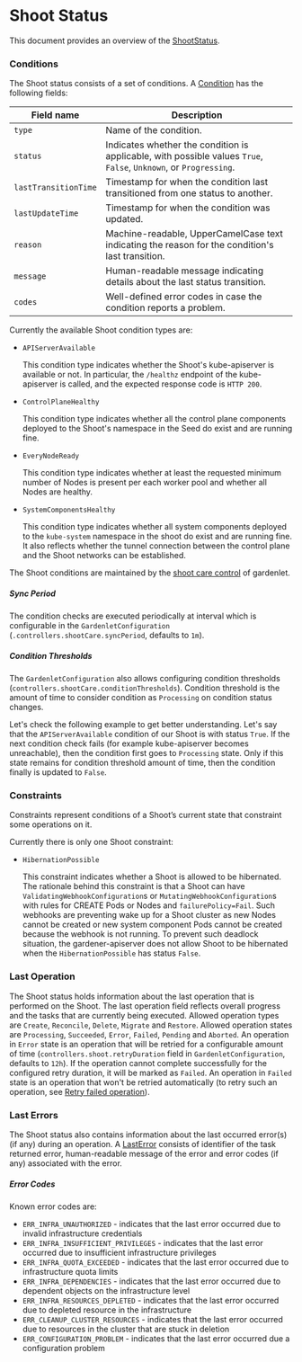 # Shoot Status

This document provides an overview of the [ShootStatus](https://gardener.cloud/documentation/references/core/#core.gardener.cloud/v1beta1.ShootStatus).

### Conditions

The Shoot status consists of a set of conditions. A [Condition](https://gardener.cloud/documentation/references/core/#core.gardener.cloud/v1beta1.Condition) has the following fields:

| Field name           | Description                                                                                                        |
| -------------------- | ------------------------------------------------------------------------------------------------------------------ |
| `type`               | Name of the condition.                                                                                             |
| `status`             | Indicates whether the condition is applicable, with possible values `True`, `False`, `Unknown`, or `Progressing`.  |
| `lastTransitionTime` | Timestamp for when the condition last transitioned from one status to another.                                     |
| `lastUpdateTime`     | Timestamp for when the condition was updated.                                                                      |
| `reason`             | Machine-readable, UpperCamelCase text indicating the reason for the condition's last transition.                   |
| `message`            | Human-readable message indicating details about the last status transition.                                        |
| `codes`              | Well-defined error codes in case the condition reports a problem.                                                  |

Currently the available Shoot condition types are:

- `APIServerAvailable`

  This condition type indicates whether the Shoot's kube-apiserver is available or not. In particular, the `/healthz` endpoint of the kube-apiserver is called, and the expected response code is `HTTP 200`.

- `ControlPlaneHealthy`

  This condition type indicates whether all the control plane components deployed to the Shoot's namespace in the Seed do exist and are running fine. 

- `EveryNodeReady`

  This condition type indicates whether at least the requested minimum number of Nodes is present per each worker pool and whether all Nodes are healthy.

- `SystemComponentsHealthy`

  This condition type indicates whether all system components deployed to the `kube-system` namespace in the shoot do exist and are running fine. It also reflects whether the tunnel connection between the control plane and the Shoot networks can be established.

The Shoot conditions are maintained by the [shoot care control](https://github.com/gardener/gardener/blob/master/pkg/gardenlet/controller/shoot/shoot_care_control.go) of gardenlet.

##### Sync Period

The condition checks are executed periodically at interval which is configurable in the `GardenletConfiguration` (`.controllers.shootCare.syncPeriod`, defaults to `1m`).

##### Condition Thresholds

The `GardenletConfiguration` also allows configuring condition thresholds (`controllers.shootCare.conditionThresholds`). Condition threshold is the amount of time to consider condition as `Processing` on condition status changes.

Let's check the following example to get better understanding. Let's say that the `APIServerAvailable` condition of our Shoot is with status `True`. If the next condition check fails (for example kube-apiserver becomes unreachable), then the condition first goes to `Processing` state. Only if this state remains for condition threshold amount of time, then the condition finally is updated to `False`.

### Constraints

Constraints represent conditions of a Shoot’s current state that constraint some operations on it.

Currently there is only one Shoot constraint:

- `HibernationPossible`

  This constraint indicates whether a Shoot is allowed to be hibernated. The rationale behind this constraint is that a Shoot can have `ValidatingWebhookConfiguration`s or `MutatingWebhookConfiguration`s with rules for CREATE Pods or Nodes and `failurePolicy=Fail`. Such webhooks are preventing wake up for a Shoot cluster as new Nodes cannot be created or new system component Pods cannot be created because the webhook is not running. To prevent such deadlock situation, the gardener-apiserver does not allow Shoot to be hibernated when the `HibernationPossible` has status `False`.

### Last Operation

The Shoot status holds information about the last operation that is performed on the Shoot. The last operation field reflects overall progress and the tasks that are currently being executed. Allowed operation types are `Create`, `Reconcile`, `Delete`, `Migrate` and `Restore`. Allowed operation states are `Processing`, `Succeeded`, `Error`, `Failed`, `Pending` and `Aborted`. An operation in `Error` state is an operation that will be retried for a configurable amount of time (`controllers.shoot.retryDuration` field in `GardenletConfiguration`, defaults to `12h`). If the operation cannot complete successfully for the configured retry duration, it will be marked as `Failed`. An operation in `Failed` state is an operation that won't be retried automatically (to retry such an operation, see [Retry failed operation](https://github.com/gardener/gardener/blob/master/docs/usage/shoot_operations.md#retry-failed-operation)).

### Last Errors

The Shoot status also contains information about the last occurred error(s) (if any) during an operation. A [LastError](https://gardener.cloud/documentation/references/core/#core.gardener.cloud/v1beta1.LastError) consists of identifier of the task returned error, human-readable message of the error and error codes (if any) associated with the error.

##### Error Codes

Known error codes are:
- `ERR_INFRA_UNAUTHORIZED` - indicates that the last error occurred due to invalid infrastructure credentials
- `ERR_INFRA_INSUFFICIENT_PRIVILEGES` - indicates that the last error occurred due to insufficient infrastructure privileges
- `ERR_INFRA_QUOTA_EXCEEDED` - indicates that the last error occurred due to infrastructure quota limits
- `ERR_INFRA_DEPENDENCIES` - indicates that the last error occurred due to dependent objects on the infrastructure level
- `ERR_INFRA_RESOURCES_DEPLETED` - indicates that the last error occurred due to depleted resource in the infrastructure
- `ERR_CLEANUP_CLUSTER_RESOURCES` - indicates that the last error occurred due to resources in the cluster that are stuck in deletion
- `ERR_CONFIGURATION_PROBLEM` - indicates that the last error occurred due a configuration problem
